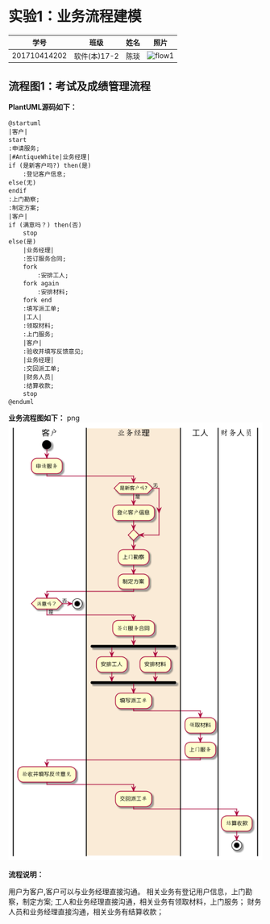 # 实验1：业务流程建模
|学号|班级|姓名|照片|
|:-------:|:-------------: | :----------:|:---:|
|201710414202|软件(本)17-2|陈琰|![flow1](../zp.jpg)|
## 流程图1：考试及成绩管理流程

**PlantUML源码如下：**

``` flow1
@startuml
|客户|
start
:申请服务;
|#AntiqueWhite|业务经理|
if (是新客户吗?) then(是)
    :登记客户信息;
else(无)
endif
:上门勘察;
:制定方案;
|客户|
if (满意吗？) then(否)
    stop
else(是)
    |业务经理|
    :签订服务合同;
    fork
        :安排工人;
    fork again
        :安排材料;
    fork end
    :填写派工单;
    |工人|
    :领取材料;
    :上门服务;
    |客户|
    :验收并填写反馈意见;
    |业务经理|
    :交回派工单;
    |财务人员|
    :结算收款;
    stop
@enduml
```

**业务流程图如下：**
png
![flow1](./1.png)

**流程说明：**

用户为客户,客户可以与业务经理直接沟通。
相关业务有登记用户信息，上门勘察，制定方案;
工人和业务经理直接沟通，相关业务有领取材料，上门服务；
财务人员和业务经理直接沟通，相关业务有结算收款；
